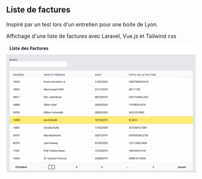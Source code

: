 ## Liste de factures

Inspiré par un test lors d'un entretien pour une boite de Lyon.

Affichage d'une liste de factures avec Laravel, Vue.js et Tailwind css

![Liste de factures](capture.png "Liste de factures")
